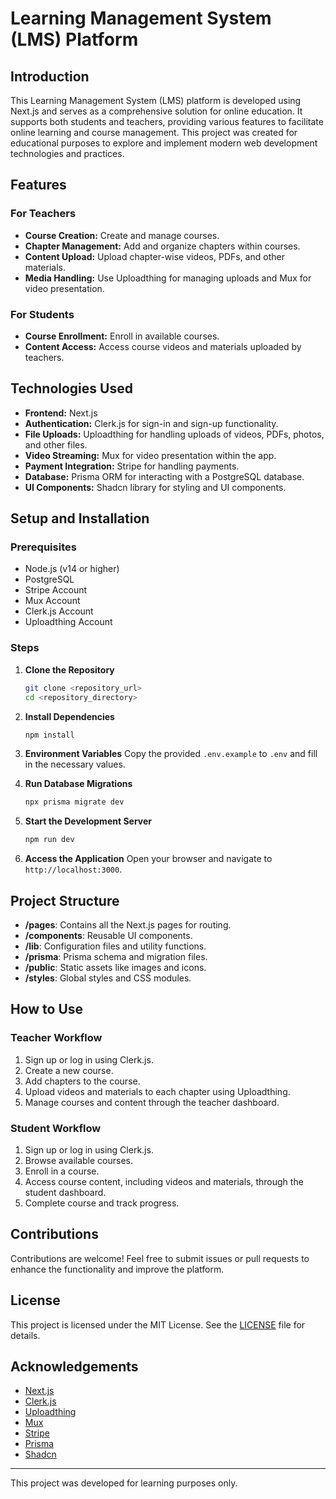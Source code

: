 # Learning Management System (LMS) Platform

## Introduction

This Learning Management System (LMS) platform is developed using Next.js and serves as a comprehensive solution for online education. It supports both students and teachers, providing various features to facilitate online learning and course management. This project was created for educational purposes to explore and implement modern web development technologies and practices.

## Features

### For Teachers
- **Course Creation:** Create and manage courses.
- **Chapter Management:** Add and organize chapters within courses.
- **Content Upload:** Upload chapter-wise videos, PDFs, and other materials.
- **Media Handling:** Use Uploadthing for managing uploads and Mux for video presentation.

### For Students
- **Course Enrollment:** Enroll in available courses.
- **Content Access:** Access course videos and materials uploaded by teachers.

## Technologies Used

- **Frontend:** Next.js
- **Authentication:** Clerk.js for sign-in and sign-up functionality.
- **File Uploads:** Uploadthing for handling uploads of videos, PDFs, photos, and other files.
- **Video Streaming:** Mux for video presentation within the app.
- **Payment Integration:** Stripe for handling payments.
- **Database:** Prisma ORM for interacting with a PostgreSQL database.
- **UI Components:** Shadcn library for styling and UI components.

## Setup and Installation

### Prerequisites
- Node.js (v14 or higher)
- PostgreSQL
- Stripe Account
- Mux Account
- Clerk.js Account
- Uploadthing Account

### Steps

1. **Clone the Repository**
   ```sh
   git clone <repository_url>
   cd <repository_directory>
   ```

2. **Install Dependencies**
   ```sh
   npm install
   ```

3. **Environment Variables**
   Copy the provided `.env.example` to `.env` and fill in the necessary values.

4. **Run Database Migrations**
   ```sh
   npx prisma migrate dev
   ```

5. **Start the Development Server**
   ```sh
   npm run dev
   ```

6. **Access the Application**
   Open your browser and navigate to `http://localhost:3000`.

## Project Structure

- **/pages**: Contains all the Next.js pages for routing.
- **/components**: Reusable UI components.
- **/lib**: Configuration files and utility functions.
- **/prisma**: Prisma schema and migration files.
- **/public**: Static assets like images and icons.
- **/styles**: Global styles and CSS modules.

## How to Use

### Teacher Workflow
1. Sign up or log in using Clerk.js.
2. Create a new course.
3. Add chapters to the course.
4. Upload videos and materials to each chapter using Uploadthing.
5. Manage courses and content through the teacher dashboard.

### Student Workflow
1. Sign up or log in using Clerk.js.
2. Browse available courses.
3. Enroll in a course.
4. Access course content, including videos and materials, through the student dashboard.
5. Complete course and track progress.

## Contributions

Contributions are welcome! Feel free to submit issues or pull requests to enhance the functionality and improve the platform.

## License

This project is licensed under the MIT License. See the [LICENSE](./LICENSE) file for details.

## Acknowledgements

- [Next.js](https://nextjs.org/)
- [Clerk.js](https://clerk.dev/)
- [Uploadthing](https://uploadthing.com/)
- [Mux](https://mux.com/)
- [Stripe](https://stripe.com/)
- [Prisma](https://www.prisma.io/)
- [Shadcn](https://shadcn.dev/)

---

This project was developed for learning purposes only.